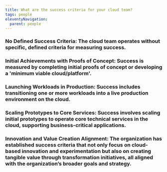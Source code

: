 ```yaml
---
title: What are the success criteria for your cloud team?
tags: people
eleventyNavigation:
  parent: people
---
```


### **No Defined Success Criteria:** The cloud team operates without specific, defined criteria for measuring success.

### **Initial Achievements with Proofs of Concept:** Success is measured by completing initial proofs of concept or developing a 'minimum viable cloud/platform'.

### **Launching Workloads in Production:** Success includes transitioning one or more workloads into a live production environment on the cloud.

### **Scaling Prototypes to Core Services:** Success involves scaling initial prototypes to operate core technical services in the cloud, supporting business-critical applications.

### **Innovation and Value Creation Alignment:** The organization has established success criteria that not only focus on cloud-based innovation and experimentation but also on creating tangible value through transformation initiatives, all aligned with the organization’s broader goals and strategy.

